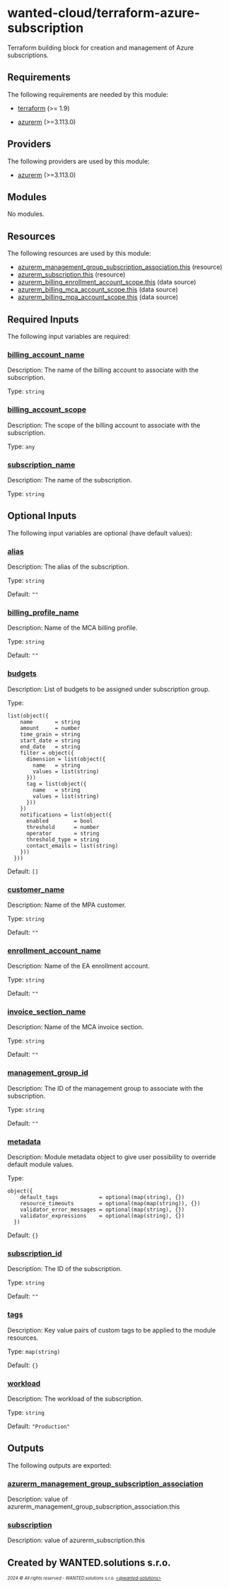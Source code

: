 <!-- BEGIN_TF_DOCS -->
# wanted-cloud/terraform-azure-subscription

Terraform building block for creation and management of Azure subscriptions.

## Requirements

The following requirements are needed by this module:

- <a name="requirement_terraform"></a> [terraform](#requirement\_terraform) (>= 1.9)

- <a name="requirement_azurerm"></a> [azurerm](#requirement\_azurerm) (>=3.113.0)

## Providers

The following providers are used by this module:

- <a name="provider_azurerm"></a> [azurerm](#provider\_azurerm) (>=3.113.0)

## Modules

No modules.

## Resources

The following resources are used by this module:

- [azurerm_management_group_subscription_association.this](https://registry.terraform.io/providers/hashicorp/azurerm/latest/docs/resources/management_group_subscription_association) (resource)
- [azurerm_subscription.this](https://registry.terraform.io/providers/hashicorp/azurerm/latest/docs/resources/subscription) (resource)
- [azurerm_billing_enrollment_account_scope.this](https://registry.terraform.io/providers/hashicorp/azurerm/latest/docs/data-sources/billing_enrollment_account_scope) (data source)
- [azurerm_billing_mca_account_scope.this](https://registry.terraform.io/providers/hashicorp/azurerm/latest/docs/data-sources/billing_mca_account_scope) (data source)
- [azurerm_billing_mpa_account_scope.this](https://registry.terraform.io/providers/hashicorp/azurerm/latest/docs/data-sources/billing_mpa_account_scope) (data source)

## Required Inputs

The following input variables are required:

### <a name="input_billing_account_name"></a> [billing\_account\_name](#input\_billing\_account\_name)

Description: The name of the billing account to associate with the subscription.

Type: `string`

### <a name="input_billing_account_scope"></a> [billing\_account\_scope](#input\_billing\_account\_scope)

Description: The scope of the billing account to associate with the subscription.

Type: `any`

### <a name="input_subscription_name"></a> [subscription\_name](#input\_subscription\_name)

Description: The name of the subscription.

Type: `string`

## Optional Inputs

The following input variables are optional (have default values):

### <a name="input_alias"></a> [alias](#input\_alias)

Description: The alias of the subscription.

Type: `string`

Default: `""`

### <a name="input_billing_profile_name"></a> [billing\_profile\_name](#input\_billing\_profile\_name)

Description: Name of the MCA billing profile.

Type: `string`

Default: `""`

### <a name="input_budgets"></a> [budgets](#input\_budgets)

Description: List of budgets to be assigned under subscription group.

Type:

```hcl
list(object({
    name       = string
    amount     = number
    time_grain = string
    start_date = string
    end_date   = string
    filter = object({
      dimension = list(object({
        name   = string
        values = list(string)
      }))
      tag = list(object({
        name   = string
        values = list(string)
      }))
    })
    notifications = list(object({
      enabled        = bool
      threshold      = number
      operator       = string
      threshold_type = string
      contact_emails = list(string)
    }))
  }))
```

Default: `[]`

### <a name="input_customer_name"></a> [customer\_name](#input\_customer\_name)

Description: Name of the MPA customer.

Type: `string`

Default: `""`

### <a name="input_enrollment_account_name"></a> [enrollment\_account\_name](#input\_enrollment\_account\_name)

Description: Name of the EA enrollment account.

Type: `string`

Default: `""`

### <a name="input_invoice_section_name"></a> [invoice\_section\_name](#input\_invoice\_section\_name)

Description: Name of the MCA invoice section.

Type: `string`

Default: `""`

### <a name="input_management_group_id"></a> [management\_group\_id](#input\_management\_group\_id)

Description: The ID of the management group to associate with the subscription.

Type: `string`

Default: `""`

### <a name="input_metadata"></a> [metadata](#input\_metadata)

Description: Module metadata object to give user possibility to override default module values.

Type:

```hcl
object({
    default_tags             = optional(map(string), {})
    resource_timeouts        = optional(map(map(string)), {})
    validator_error_messages = optional(map(string), {})
    validator_expressions    = optional(map(string), {})
  })
```

Default: `{}`

### <a name="input_subscription_id"></a> [subscription\_id](#input\_subscription\_id)

Description: The ID of the subscription.

Type: `string`

Default: `""`

### <a name="input_tags"></a> [tags](#input\_tags)

Description: Key value pairs of custom tags to be applied to the module resources.

Type: `map(string)`

Default: `{}`

### <a name="input_workload"></a> [workload](#input\_workload)

Description: The workload of the subscription.

Type: `string`

Default: `"Production"`

## Outputs

The following outputs are exported:

### <a name="output_azurerm_management_group_subscription_association"></a> [azurerm\_management\_group\_subscription\_association](#output\_azurerm\_management\_group\_subscription\_association)

Description: value of azurerm\_management\_group\_subscription\_association.this

### <a name="output_subscription"></a> [subscription](#output\_subscription)

Description: value of azurerm\_subscription.this

Created by WANTED.solutions s.r.o.
---
<sup><sub>_2024 &copy; All rights reserved - WANTED.solutions s.r.o. [<@wanted-solutions>](https://github.com/wanted-solutions)_</sub></sup>
<!-- END_TF_DOCS -->